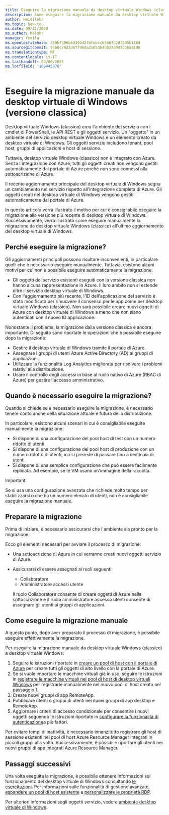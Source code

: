 ```yaml
---
title: Eseguire la migrazione manuale da desktop virtuale Windows (classico)-Azure
description: Come eseguire la migrazione manuale da desktop virtuale Windows (classico) a desktop virtuale di Windows.
author: Heidilohr
ms.topic: how-to
ms.date: 09/11/2020
ms.author: helohr
manager: femila
ms.openlocfilehash: 350b7306b6d39b42fbfebcc6566762df305b11b4
ms.sourcegitcommit: 56b0c7923d67f96da21653b4bb37d943c36a81d6
ms.translationtype: MT
ms.contentlocale: it-IT
ms.lasthandoff: 04/06/2021
ms.locfileid: "106445976"
---
```

# <a name="migrate-manually-from-windows-virtual-desktop-classic"></a>Eseguire la migrazione manuale da desktop virtuale di Windows (versione classica)

Desktop virtuale Windows (classico) crea l'ambiente del servizio con i cmdlet di PowerShell, le API REST e gli oggetti servizio. Un "oggetto" in un ambiente del servizio desktop virtuale Windows è un elemento creato da desktop virtuale di Windows. Gli oggetti servizio includono tenant, pool host, gruppi di applicazioni e host di sessione.

Tuttavia, desktop virtuale Windows (classico) non è integrato con Azure. Senza l'integrazione con Azure, tutti gli oggetti creati non vengono gestiti automaticamente dal portale di Azure perché non sono connessi alla sottoscrizione di Azure.

Il recente aggiornamento principale del desktop virtuale di Windows segna un cambiamento nel servizio rispetto all'integrazione completa di Azure. Gli oggetti creati nel desktop virtuale di Windows vengono gestiti automaticamente dal portale di Azure.

In questo articolo verrà illustrato il motivo per cui è consigliabile eseguire la migrazione alla versione più recente di desktop virtuale di Windows. Successivamente, verrà illustrato come eseguire manualmente la migrazione da desktop virtuale Windows (classico) all'ultimo aggiornamento del desktop virtuale di Windows.

## <a name="why-migrate"></a>Perché eseguire la migrazione?

Gli aggiornamenti principali possono risultare inconvenienti, in particolare quelli che è necessario eseguire manualmente. Tuttavia, esistono alcuni motivi per cui non è possibile eseguire automaticamente la migrazione:

- Gli oggetti del servizio esistenti eseguiti con la versione classica non hanno alcuna rappresentazione in Azure. Il loro ambito non si estende oltre il servizio desktop virtuale di Windows.
- Con l'aggiornamento più recente, l'ID dell'applicazione del servizio è stato modificato per rimuovere il consenso per le app come per desktop virtuale Windows (classico). Non sarà possibile creare nuovi oggetti di Azure con desktop virtuale di Windows a meno che non siano autenticati con il nuovo ID applicazione.

Nonostante il problema, la migrazione dalla versione classica è ancora importante. Di seguito sono riportate le operazioni che è possibile eseguire dopo la migrazione:

- Gestire il desktop virtuale di Windows tramite il portale di Azure.
- Assegnare i gruppi di utenti Azure Active Directory (AD) ai gruppi di applicazioni.
- Utilizzare la funzionalità Log Analytics migliorata per risolvere i problemi relativi alla distribuzione.
- Usare il controllo degli accessi in base al ruolo nativo di Azure (RBAC di Azure) per gestire l'accesso amministrativo.

## <a name="when-should-i-migrate"></a>Quando è necessario eseguire la migrazione?

Quando si chiede se è necessario eseguire la migrazione, è necessario tenere conto anche della situazione attuale e futura della distribuzione.

In particolare, esistono alcuni scenari in cui è consigliabile eseguire manualmente la migrazione:

- Si dispone di una configurazione del pool host di test con un numero ridotto di utenti.
- Si dispone di una configurazione del pool host di produzione con un numero ridotto di utenti, ma si prevede di passare fino a centinaia di utenti.
- Si dispone di una semplice configurazione che può essere facilmente replicata. Ad esempio, se le VM usano un'immagine della raccolta.

> [!IMPORTANT]
> Se si usa una configurazione avanzata che richiede molto tempo per stabilizzarsi o che ha un numero elevato di utenti, non è consigliabile eseguire la migrazione manuale.

## <a name="prepare-for-migration"></a>Preparare la migrazione

Prima di iniziare, è necessario assicurarsi che l'ambiente sia pronto per la migrazione.

Ecco gli elementi necessari per avviare il processo di migrazione:

- Una sottoscrizione di Azure in cui verranno creati nuovi oggetti servizio di Azure.
- Assicurarsi di essere assegnati ai ruoli seguenti:
    
    - Collaboratore
    - Amministratore accessi utente
    
    Il ruolo Collaboratore consente di creare oggetti di Azure nella sottoscrizione e il ruolo amministratore accesso utenti consente di assegnare gli utenti ai gruppi di applicazioni.

## <a name="how-to-migrate-manually"></a>Come eseguire la migrazione manuale

A questo punto, dopo aver preparato il processo di migrazione, è possibile eseguire effettivamente la migrazione.

Per eseguire la migrazione manuale da desktop virtuale Windows (classico) a desktop virtuale Windows:

1. Seguire le istruzioni riportate in [creare un pool di host con il portale di Azure](create-host-pools-azure-marketplace.md) per creare tutti gli oggetti di alto livello con la portale di Azure.
2. Se si vuole importare le macchine virtuali già in uso, seguire le istruzioni in [registrare le macchine virtuali nel pool di host di desktop virtuali Windows](create-host-pools-powershell.md#register-the-virtual-machines-to-the-windows-virtual-desktop-host-pool) per registrarle manualmente nel nuovo pool di host creato nel passaggio 1.
3. Creare nuovi gruppi di app RemoteApp.
4. Pubblicare utenti o gruppi di utenti nei nuovi gruppi di app desktop e RemoteApp.
5. Aggiornare i criteri di accesso condizionale per consentire i nuovi oggetti seguendo le istruzioni riportate in [configurare la funzionalità di autenticazione](set-up-mfa.md)a più fattori.

Per evitare tempi di inattività, è necessario innanzitutto registrare gli host di sessione esistenti nei pool di host Azure Resource Manager integrati in piccoli gruppi alla volta. Successivamente, è possibile riportare gli utenti nei nuovi gruppi di app integrati Azure Resource Manager.

## <a name="next-steps"></a>Passaggi successivi

Una volta eseguita la migrazione, è possibile ottenere informazioni sul funzionamento del desktop virtuale di Windows consultando [le esercitazioni](create-host-pools-azure-marketplace.md). Per informazioni sulle funzionalità di gestione avanzate, [espandere un pool di host esistente](expand-existing-host-pool.md) e [personalizzare le proprietà RDP](customize-rdp-properties.md).

Per ulteriori informazioni sugli oggetti servizio, vedere [ambiente desktop virtuale di Windows](environment-setup.md).
